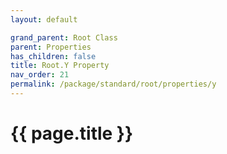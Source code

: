 ```yaml
---
layout: default

grand_parent: Root Class
parent: Properties
has_children: false
title: Root.Y Property
nav_order: 21
permalink: /package/standard/root/properties/y
---
```

# {{ page.title }}

